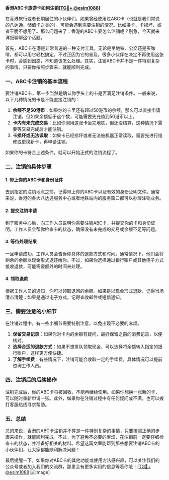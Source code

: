 **香港ABC卡旅游卡如何注销[[TG💪+ @esim1088](https://t.me/s/esim1088)]**

在香港旅行或者长期居住的小伙伴们，如果曾经使用过ABC卡（也就是我们常说的八达通、储值卡之类的），可能会遇到需要注销的情况。比如换卡、卡损坏、或者干脆不想用了。那么问题来了：香港的ABC卡要怎么注销呢？别急，今天就来详细聊聊这个话题。

首先，ABC卡在港是非常普遍的一种支付工具。无论是坐地铁、公交还是买咖啡，都可以用它轻松搞定。不过正因为它的普及，很多小伙伴在决定不再使用这张卡时，会感到困惑，不知道该怎么处理。其实，注销ABC卡并不是一件特别复杂的事情，只要你按照步骤来，就能顺利完成。

### 一、ABC卡注销的基本流程

要注销ABC卡，第一步当然是确认你手头上的卡是否满足注销条件。一般来说，以下几种情况的卡是不能直接注销的：

1. **余额不足50港币**：如果你的卡里还有超过50港币的余额，那么可以直接申请注销。但如果余额低于这个数，可能需要先充值到50港币以上。
2. **卡内有未完成交易**：比如你刚用这张卡坐完地铁，但还没结算，这种情况下需要等交易完成后才能注销。
3. **卡损坏或无法读取**：如果卡已经损坏或者无法被机器正常读取，需要先进行维修或更换新卡，再申请注销。

如果你的卡符合上述条件，就可以开始正式的注销流程了。

### 二、注销的具体步骤

#### 1. 带上你的ABC卡和身份证件

去到指定的注销地点之前，记得带上你的ABC卡以及有效的身份证明文件。通常来说，香港的各大八达通服务中心或者地铁站内的服务窗口都可以办理注销业务。

#### 2. 提交注销申请

到了服务中心后，向工作人员说明你需要注销ABC卡，并提交你的卡和身份证明。工作人员会帮你检查卡的状态，确保没有未完成的交易或余额不足等问题。

#### 3. 等待处理结果

一旦申请成功，工作人员会告诉你具体的退款方式和时间。通常情况下，他们会将剩余的余额以现金形式退还给你。不过，如果你选择通过银行账户或其他电子方式接收退款，可能需要额外的时间来处理。

#### 4. 领取退款

根据工作人员的通知，你可以领取退回的余额。如果是以现金形式退款，记得当场清点清楚；如果是通过电子方式，记得查收邮件或短信通知。

### 三、需要注意的小细节

在注销过程中，有一些小细节需要特别注意，以免出现不必要的麻烦。

1. **保留交易记录**：如果你对卡内的余额有疑问，最好保留之前的消费记录，以便核对。
2. **选择合适的退款方式**：如果不想排队领取现金，可以选择将余额转入指定的银行账户，这样更方便快捷。
3. **了解手续费**：有些情况下，注销可能会收取一定的手续费，具体情况可以提前咨询工作人员。

### 四、注销后的后续操作

注销完成后，你的ABC卡将被回收，不能再继续使用。如果你想换一张新的卡，可以随时重新申请一张。此外，如果你在注销过程中有任何疑问或不满，也可以拨打客服热线寻求帮助。

### 五、总结

总的来说，香港的ABC卡注销并不算是一件特别复杂的事情，只要按照正确的步骤来操作，就能顺利完成。不过，为了避免不必要的麻烦，在注销前一定要仔细检查卡的状态，并准备好相关的材料。希望这篇文章能帮到那些想要注销ABC卡的小伙伴们，让大家都能顺利解决问题！

最后提醒一下，如果你对ABC卡的其他功能或使用方法感兴趣，可以关注我们的公众号或者加入我们的交流群，那里会有更多实用的信息等着你哦！[[TG💪+ @esim1088](https://t.me/s/esim1088) ![Image](https://i.postimg.cc/4NQfJmqS/Snipaste-2025-05-13-00-14-12.png)]